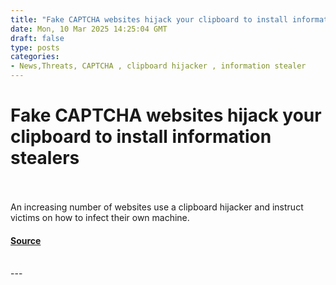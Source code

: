 ```yaml
---
title: "Fake CAPTCHA websites hijack your clipboard to install information stealers"
date: Mon, 10 Mar 2025 14:25:04 GMT
draft: false
type: posts
categories: 
- News,Threats, CAPTCHA , clipboard hijacker , information stealer 
---
```

# Fake CAPTCHA websites hijack your clipboard to install information stealers

<br/>

<br/>
An increasing number of websites use a clipboard hijacker and instruct victims on how to infect their own machine.

#### [Source](https://www.malwarebytes.com/blog/news/2025/03/fake-captcha-websites-hijack-your-clipboard-to-install-information-stealers)

<br/>
---
